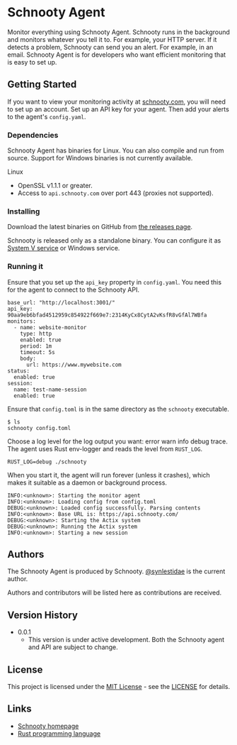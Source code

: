 ### 
# Schnooty Agent

Monitor everything using Schnooty Agent. Schnooty runs in the background and monitors whatever you tell it to. For example, your HTTP server. If it detects a problem, Schnooty can send you an alert. For example, in an email. Schnooty Agent is for developers who want efficient monitoring that is easy to set up.

## Getting Started

If you want to view your monitoring activity at [schnooty.com](https://www.schnooty.com), you will need to set up an account. Set up an API key for your agent. Then add your alerts to the agent's `config.yaml`.

### Dependencies

Schnooty Agent has binaries for Linux. You can also compile and run from source. Support for Windows binaries is not currently available.

Linux
* OpenSSL v1.1.1 or greater.
* Access to `api.schnooty.com` over port 443 (proxies not supported).

### Installing

Download the latest binaries on GitHub from [the releases page](https://github.com/Schnooty/agent/releases).

Schnooty is released only as a standalone binary. You can configure it as [System V service](https://www.digitalocean.com/community/tutorials/how-to-configure-a-linux-service-to-start-automatically-after-a-crash-or-reboot-part-1-practical-examples) or Windows service.

### Running it

Ensure that you set up the `api_key` property in `config.yaml`. You need this for the agent to connect to the Schnooty API. 

```
base_url: "http://localhost:3001/"
api_key: 90aa9eb6bfad4512959c854922f669e7:2314KyCx8CytA2vKsfR8vGfAl7WBfa
monitors: 
  - name: website-monitor
    type: http
    enabled: true
    period: 1m
    timeout: 5s
    body:
      url: https://www.mywebsite.com
status:
  enabled: true
session:
  name: test-name-session
  enabled: true
```

Ensure that `config.toml` is in the same directory as the `schnooty` executable. 

```
$ ls 
schnooty config.toml
```

Choose a log level for the log output you want: error warn info debug trace. The agent uses Rust env-logger
and reads the level from `RUST_LOG`. 

```
RUST_LOG=debug ./schnooty
```

When you start it, the agent will run forever (unless it crashes), which 
makes it suitable as a daemon or background process.

```
INFO:<unknown>: Starting the monitor agent
INFO:<unknown>: Loading config from config.toml
DEBUG:<unknown>: Loaded config successfully. Parsing contents
INFO:<unknown>: Base URL is: https://api.schnooty.com/
DEBUG:<unknown>: Starting the Actix system
DEBUG:<unknown>: Running the Actix system
INFO:<unknown>: Starting a new session
```
## Authors

The Schnooty Agent is produced by Schnooty. [@synlestidae](https://github.com/synlestidae) is the current author.

Authors and contributors will be listed here as contributions are received.

## Version History

* 0.0.1
    * This version is under active development. Both the Schnooty agent and API are subject to change.

## License

This project is licensed under the [MIT License](https://opensource.org/licenses/MIT) - see the [LICENSE](LICENCE) for details.

## Links

* [Schnooty homepage](https://www.schnooty.com)
* [Rust programming language](https://rust-lang.org)
